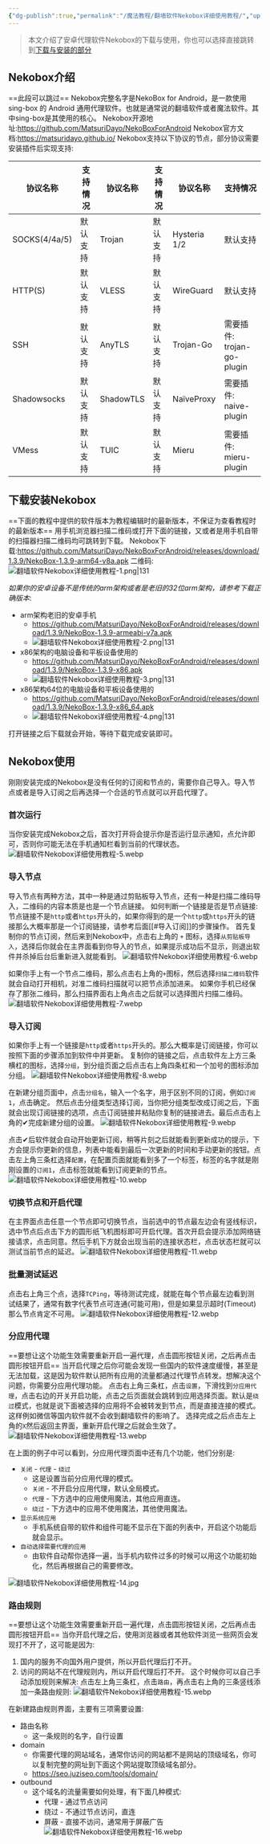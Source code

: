 ```yaml
---
{"dg-publish":true,"permalink":"/魔法教程/翻墙软件Nekobox详细使用教程/","updated":"2025-08-08T15:44:07.004+08:00"}
---
```



> 本文介绍了安卓代理软件Nekobox的下载与使用，你也可以选择直接跳转到[下载与安装的部分](#下载安装Nekobox)

## Nekobox介绍
==此段可以跳过==
Nekobox完整名字是NekoBox for Android，是一款使用 sing-box 的 Android 通用代理软件。也就是通常说的翻墙软件或者魔法软件。其中sing-box是其使用的核心。
Nekobox开源地址:https://github.com/MatsuriDayo/NekoBoxForAndroid
Nekobox官方文档:https://matsuridayo.github.io/
Nekobox支持以下协议的节点，部分协议需要安装插件后实现支持:

| 协议名称          | 支持情况 | 协议名称      | 支持情况 | 协议名称         | 支持情况                      |
| ------------- | ---- | --------- | ---- | ------------ | ------------------------- |
| SOCKS(4/4a/5) | 默认支持 | Trojan    | 默认支持 | Hysteria 1/2 | 默认支持                      |
| HTTP(S)       | 默认支持 | VLESS     | 默认支持 | WireGuard    | 默认支持                      |
| SSH           | 默认支持 | AnyTLS    | 默认支持 | Trojan-Go    | 需要插件:<br>trojan-go-plugin |
| Shadowsocks   | 默认支持 | ShadowTLS | 默认支持 | NaïveProxy   | 需要插件:<br>naive-plugin     |
| VMess         | 默认支持 | TUIC      | 默认支持 | Mieru        | 需要插件:<br>mieru-plugin     |


## 下载安装Nekobox
==下面的教程中提供的软件版本为教程编辑时的最新版本，不保证为查看教程时的最新版本==
用手机浏览器扫描二维码或打开下面的链接，又或者是用手机自带的扫描器扫描二维码均可跳转到下载。
Nekobox下载:https://github.com/MatsuriDayo/NekoBoxForAndroid/releases/download/1.3.9/NekoBox-1.3.9-arm64-v8a.apk
二维码:
![翻墙软件Nekobox详细使用教程-1.png|131](/img/user/%E9%AD%94%E6%B3%95%E6%95%99%E7%A8%8B/pic/%E7%BF%BB%E5%A2%99%E8%BD%AF%E4%BB%B6Nekobox%E8%AF%A6%E7%BB%86%E4%BD%BF%E7%94%A8%E6%95%99%E7%A8%8B-1.png)

*如果你的安卓设备不是传统的arm架构或者是老旧的32位arm架构，请参考下载正确版本*:
- arm架构老旧的安卓手机
	- https://github.com/MatsuriDayo/NekoBoxForAndroid/releases/download/1.3.9/NekoBox-1.3.9-armeabi-v7a.apk
	- ![翻墙软件Nekobox详细使用教程-2.png|131](/img/user/%E9%AD%94%E6%B3%95%E6%95%99%E7%A8%8B/pic/%E7%BF%BB%E5%A2%99%E8%BD%AF%E4%BB%B6Nekobox%E8%AF%A6%E7%BB%86%E4%BD%BF%E7%94%A8%E6%95%99%E7%A8%8B-2.png)
- x86架构的电脑设备和平板设备使用的
	- https://github.com/MatsuriDayo/NekoBoxForAndroid/releases/download/1.3.9/NekoBox-1.3.9-x86.apk
	- ![翻墙软件Nekobox详细使用教程-3.png|131](/img/user/%E9%AD%94%E6%B3%95%E6%95%99%E7%A8%8B/pic/%E7%BF%BB%E5%A2%99%E8%BD%AF%E4%BB%B6Nekobox%E8%AF%A6%E7%BB%86%E4%BD%BF%E7%94%A8%E6%95%99%E7%A8%8B-3.png)
- x86架构64位的电脑设备和平板设备使用的
	- https://github.com/MatsuriDayo/NekoBoxForAndroid/releases/download/1.3.9/NekoBox-1.3.9-x86_64.apk
	- ![翻墙软件Nekobox详细使用教程-4.png|131](/img/user/%E9%AD%94%E6%B3%95%E6%95%99%E7%A8%8B/pic/%E7%BF%BB%E5%A2%99%E8%BD%AF%E4%BB%B6Nekobox%E8%AF%A6%E7%BB%86%E4%BD%BF%E7%94%A8%E6%95%99%E7%A8%8B-4.png)

打开链接之后下载就会开始，等待下载完成安装即可。
## Nekobox使用
刚刚安装完成的Nekobox是没有任何的订阅和节点的，需要你自己导入。导入节点或者是导入订阅之后再选择一个合适的节点就可以开启代理了。
### 首次运行
当你安装完成Nekobox之后，首次打开将会提示你是否运行显示通知，点允许即可，否则你可能无法在手机通知栏看到当前的代理状态。
![翻墙软件Nekobox详细使用教程-5.webp](/img/user/%E9%AD%94%E6%B3%95%E6%95%99%E7%A8%8B/pic/%E7%BF%BB%E5%A2%99%E8%BD%AF%E4%BB%B6Nekobox%E8%AF%A6%E7%BB%86%E4%BD%BF%E7%94%A8%E6%95%99%E7%A8%8B-5.webp)
### 导入节点
导入节点有两种方法，其中一种是通过剪贴板导入节点，还有一种是扫描二维码导入，二维码的内容本质是也是一个节点链接。
如何判断一个链接是否是节点链接:
节点链接不是`http`或者`https`开头的，如果你得到的是一个`http`或`https`开头的链接那么大概率那是一个订阅链接，请参考后面[[#导入订阅]]的步骤操作。
首先复制你的节点订阅，然后来到Nekobox中，点击右上角的 `+` 图标，选择`从剪贴板导入`，选择后你就会在主界面看到你导入的节点，如果提示成功后不显示，则退出软件并杀掉后台后重新进入就能看到。
![翻墙软件Nekobox详细使用教程-6.webp](/img/user/%E9%AD%94%E6%B3%95%E6%95%99%E7%A8%8B/pic/%E7%BF%BB%E5%A2%99%E8%BD%AF%E4%BB%B6Nekobox%E8%AF%A6%E7%BB%86%E4%BD%BF%E7%94%A8%E6%95%99%E7%A8%8B-6.webp)

如果你手上有一个节点二维码，那么点击右上角的`+`图标，然后选择`扫描二维码`软件就会自动打开相机，对准二维码扫描就可以把节点添加进来。
如果你手机已经保存了那张二维码，那么扫描界面右上角点击之后就可以选择图片扫描二维码。
![翻墙软件Nekobox详细使用教程-7.webp](/img/user/%E9%AD%94%E6%B3%95%E6%95%99%E7%A8%8B/pic/%E7%BF%BB%E5%A2%99%E8%BD%AF%E4%BB%B6Nekobox%E8%AF%A6%E7%BB%86%E4%BD%BF%E7%94%A8%E6%95%99%E7%A8%8B-7.webp)
### 导入订阅
如果你手上有一个链接是`http`或者`https`开头的。那么大概率是订阅链接，你可以按照下面的步骤添加到软件中并更新。
复制你的链接之后，点击软件左上方三条横杠的图标，选择`分组`，到分组页面之后点击右上角四条杠和一个加号的图标添加分组。
![翻墙软件Nekobox详细使用教程-8.webp](/img/user/%E9%AD%94%E6%B3%95%E6%95%99%E7%A8%8B/pic/%E7%BF%BB%E5%A2%99%E8%BD%AF%E4%BB%B6Nekobox%E8%AF%A6%E7%BB%86%E4%BD%BF%E7%94%A8%E6%95%99%E7%A8%8B-8.webp)

在新建分组页面中，点击`分组名`，输入一个名字，用于区别不同的订阅，例如`订阅1`，点击确定。
然后点击分组类型选择订阅，当你把分组类型改成订阅之后，下面就会出现订阅链接的选项，点击订阅链接并粘贴你复制的链接进去。最后点击右上角的✔完成新建分组的设置。
![翻墙软件Nekobox详细使用教程-9.webp](/img/user/%E9%AD%94%E6%B3%95%E6%95%99%E7%A8%8B/pic/%E7%BF%BB%E5%A2%99%E8%BD%AF%E4%BB%B6Nekobox%E8%AF%A6%E7%BB%86%E4%BD%BF%E7%94%A8%E6%95%99%E7%A8%8B-9.webp)

点击✔后软件就会自动开始更新订阅，稍等片刻之后就能看到更新成功的提示，下方会提示你更新的信息，列表中能看到最后一次更新的时间和手动更新的按钮。点击左上角三条杠选择`配置`，在配置页面就能看到多了一个标签，标签的名字就是刚刚设置的`订阅1`，点击标签就能看到订阅更新的节点。
![翻墙软件Nekobox详细使用教程-10.webp](/img/user/%E9%AD%94%E6%B3%95%E6%95%99%E7%A8%8B/pic/%E7%BF%BB%E5%A2%99%E8%BD%AF%E4%BB%B6Nekobox%E8%AF%A6%E7%BB%86%E4%BD%BF%E7%94%A8%E6%95%99%E7%A8%8B-10.webp)
### 切换节点和开启代理
在主界面点击任意一个节点即可切换节点，当前选中的节点最左边会有竖线标识，选中节点后点击下方的圆形纸飞机图标即可开启代理。首次开启会提示添加网络链接请求，点击同意。然后手机下方就会出现当前的连接状态栏，点击状态栏就可以测试当前节点的延迟。
![翻墙软件Nekobox详细使用教程-11.webp](/img/user/%E9%AD%94%E6%B3%95%E6%95%99%E7%A8%8B/pic/%E7%BF%BB%E5%A2%99%E8%BD%AF%E4%BB%B6Nekobox%E8%AF%A6%E7%BB%86%E4%BD%BF%E7%94%A8%E6%95%99%E7%A8%8B-11.webp)
### 批量测试延迟
点击右上角三个点，选择`TCPing`，等待测试完成，就能在每个节点最左边看到测试结果了，通常有数字代表节点可连通(可能可用)，但是如果显示超时(Timeout)那么节点肯定不可用。
![翻墙软件Nekobox详细使用教程-12.webp](/img/user/%E9%AD%94%E6%B3%95%E6%95%99%E7%A8%8B/pic/%E7%BF%BB%E5%A2%99%E8%BD%AF%E4%BB%B6Nekobox%E8%AF%A6%E7%BB%86%E4%BD%BF%E7%94%A8%E6%95%99%E7%A8%8B-12.webp)

### 分应用代理
==要想让这个功能生效需要重新开启一遍代理，点击圆形按钮关闭，之后再点击圆形按钮开启==
当开启代理之后你可能会发现一些国内的软件速度缓慢，甚至是无法加载，这是因为软件默认把所有应用的流量都通过代理节点转发。想解决这个问题，你需要分应用代理功能。
点击右上角三条杠，点击`设置`，下滑找到`分应用代理`，点击右边的开关开启功能，点击之后页面就会跳转到应用选择页面。默认是`绕过`模式，也就是说下面被选择的应用将不会被转发到节点，而是直接连接的模式。这样例如微信等国内软件就不会收到翻墙软件的影响了。
选择完成之后点击左上角的`X`然后返回主界面，重新开启代理之后就会生效了。
![翻墙软件Nekobox详细使用教程-13.webp](/img/user/%E9%AD%94%E6%B3%95%E6%95%99%E7%A8%8B/pic/%E7%BF%BB%E5%A2%99%E8%BD%AF%E4%BB%B6Nekobox%E8%AF%A6%E7%BB%86%E4%BD%BF%E7%94%A8%E6%95%99%E7%A8%8B-13.webp)

在上面的例子中可以看到，分应用代理页面中还有几个功能，他们分别是:
- `关闭` - `代理` - `绕过`
	- 这是设置当前分应用代理的模式。
	- `关闭` - 不开启分应用代理，默认全局模式。
	- `代理` - 下方选中的应用使用魔法，其他应用直连。
	- `绕过` - 下方选中的应用不使用魔法，其他使用魔法。
- `显示系统应用`
	- 手机系统自带的软件和组件可能不显示在下面的列表中，开启这个功能后就会显示。
- `自动选择需要代理的应用`
	- 由软件自动帮你选择一遍，当手机内软件过多的时候可以用这个功能初始化，然后再根据自己的需要修改。

![翻墙软件Nekobox详细使用教程-14.jpg](/img/user/%E9%AD%94%E6%B3%95%E6%95%99%E7%A8%8B/pic/%E7%BF%BB%E5%A2%99%E8%BD%AF%E4%BB%B6Nekobox%E8%AF%A6%E7%BB%86%E4%BD%BF%E7%94%A8%E6%95%99%E7%A8%8B-14.jpg)

### 路由规则
==要想让这个功能生效需要重新开启一遍代理，点击圆形按钮关闭，之后再点击圆形按钮开启==
当你开启代理之后，使用浏览器或者其他软件浏览一些网页会发现打不开了，这可能是因为:
1. 国内的服务不向国外用户提供，所以开启代理后打不开。
2. 访问的网站不在代理规则内，所以开启代理后打不开。
这个时候你可以自己手动添加规则来解决:
点击左上角三条杠，点击`路由`，再点击右上角的三条竖线添加一条路由规则:
![翻墙软件Nekobox详细使用教程-15.webp](/img/user/%E9%AD%94%E6%B3%95%E6%95%99%E7%A8%8B/pic/%E7%BF%BB%E5%A2%99%E8%BD%AF%E4%BB%B6Nekobox%E8%AF%A6%E7%BB%86%E4%BD%BF%E7%94%A8%E6%95%99%E7%A8%8B-15.webp)

在新建路由规则界面，主要有三项需要设置:
- 路由名称
	- 这一条规则的名字，自行设置
- domain
	- 你需要代理的网站域名，通常你访问的网站都不是网站的顶级域名，你可以复制完整的网址到下面这个网站提取顶级域名部分。
	- https://seo.juziseo.com/tools/domain/
- outbound
	- 这个域名的流量需要如何处理，有下面几种模式:
		- 代理 - 通过节点访问
		- 绕过 - 不通过节点访问，直连
		- 屏蔽 - 直接不访问，通常用于屏蔽广告
![翻墙软件Nekobox详细使用教程-16.webp](/img/user/%E9%AD%94%E6%B3%95%E6%95%99%E7%A8%8B/pic/%E7%BF%BB%E5%A2%99%E8%BD%AF%E4%BB%B6Nekobox%E8%AF%A6%E7%BB%86%E4%BD%BF%E7%94%A8%E6%95%99%E7%A8%8B-16.webp)

